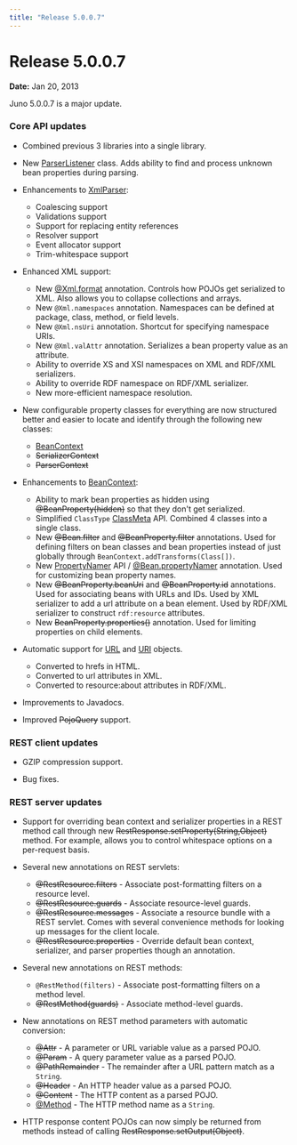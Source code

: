 ```yaml
---
title: "Release 5.0.0.7"
---
```


# Release 5.0.0.7

**Date:** Jan 20, 2013

Juno 5.0.0.7 is a major update.

### Core API updates

- Combined previous 3 libraries into a single library.

- New [ParserListener](API_DOCS/org/apache/juneau/parser/ParserListener.html) class.
  Adds ability to find and process unknown bean properties during parsing.

- Enhancements to [XmlParser](API_DOCS/org/apache/juneau/xml/XmlParser.html):
  - Coalescing support
  - Validations support
  - Support for replacing entity references
  - Resolver support
  - Event allocator support
  - Trim-whitespace support

- Enhanced XML support:
  - New [@Xml.format](API_DOCS/org/apache/juneau/xml/annotation/Xml#format().html) annotation.
    Controls how POJOs get serialized to XML.
    Also allows you to collapse collections and arrays.
  - New `@Xml.namespaces` annotation.
    Namespaces can be defined at package, class, method, or field levels.
  - New `@Xml.nsUri` annotation.
    Shortcut for specifying namespace URIs.
  - New `@Xml.valAttr` annotation.
    Serializes a bean property value as an attribute.
  - Ability to override XS and XSI namespaces on XML and RDF/XML serializers.
  - Ability to override RDF namespace on RDF/XML serializer.
  - New more-efficient namespace resolution.

- New configurable property classes for everything are now structured better and easier to locate and identify through
  the following new classes:
  - [BeanContext](API_DOCS/org/apache/juneau/BeanContext.html)
  -  ~~SerializerContext~~
  -  ~~ParserContext~~

- Enhancements to [BeanContext](API_DOCS/org/apache/juneau/BeanContext.html):
  - Ability to mark bean properties as hidden using ~~@BeanProperty(hidden)~~ so that they don't get serialized.
  - Simplified `ClassType` [ClassMeta](API_DOCS/org/apache/juneau/ClassMeta.html) API.
    Combined 4 classes into a single class.
  - New ~~@Bean.filter~~ and ~~@BeanProperty.filter~~ annotations.
    Used for defining filters on bean classes and bean properties instead of just globally through
    `BeanContext.addTransforms(Class[])`.
  - New [PropertyNamer](API_DOCS/org/apache/juneau/PropertyNamer.html) API /
    [@Bean.propertyNamer](API_DOCS/org/apache/juneau/annotation/Bean#propertyNamer().html) annotation.
    Used for customizing bean property names.
  - New ~~@BeanProperty.beanUri~~ and ~~@BeanProperty.id~~ annotations.
    Used for associating beans with URLs and IDs.
    Used by XML serializer to add a url attribute on a bean element.
    Used by RDF/XML serializer to construct `rdf:resource` attributes.
  - New ~~BeanProperty.properties()~~ annotation.
    Used for limiting properties on child elements.

- Automatic support for [URL](API_DOCS/java/net/URL.html) and [URI](API_DOCS/java/net/URI.html) objects.
  - Converted to hrefs in HTML.
  - Converted to url attributes in XML.
  - Converted to resource:about attributes in RDF/XML.

- Improvements to Javadocs.

- Improved  ~~PojoQuery~~ support.

### REST client updates

- GZIP compression support.

- Bug fixes.

### REST server updates

- Support for overriding bean context and serializer properties in a REST method call through new
  ~~RestResponse.setProperty(String,Object)~~ method.
  For example, allows you to control whitespace options on a per-request basis.

- Several new annotations on REST servlets:
  - ~~@RestResource.filters~~ - Associate post-formatting filters on a resource level.
  - ~~@RestResource.guards~~ - Associate resource-level guards.
  - ~~@RestResource.messages~~ - Associate a resource bundle with a REST servlet.
    Comes with several convenience methods for looking up messages for the client locale.
  - ~~@RestResource.properties~~ - Override default bean context, serializer, and parser properties though an
    annotation.

- Several new annotations on REST methods:
  - `@RestMethod(filters)` - Associate post-formatting filters on a method level.
  - ~~@RestMethod(guards)~~ - Associate method-level guards.

- New annotations on REST method parameters with automatic conversion:
  - ~~@Attr~~ - A parameter or URL variable value as a parsed POJO.
  - ~~@Param~~ - A query parameter value as a parsed POJO.
  - ~~@PathRemainder~~ - The remainder after a URL pattern match as a `String`.
  - ~~@Header~~ - An HTTP header value as a parsed POJO.
  - ~~@Content~~ - The HTTP content as a parsed POJO.
  - [@Method](API_DOCS/oajr/annotation/Method.html) - The HTTP method name as a `String`.

- HTTP response content POJOs can now simply be returned from methods instead of calling
  ~~RestResponse.setOutput(Object)~~.